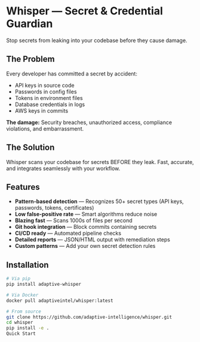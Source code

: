 # Whisper — Secret & Credential Guardian

Stop secrets from leaking into your codebase before they cause damage.

## The Problem

Every developer has committed a secret by accident:

- API keys in source code
- Passwords in config files
- Tokens in environment files
- Database credentials in logs
- AWS keys in commits

**The damage:** Security breaches, unauthorized access, compliance violations, and embarrassment.

## The Solution

Whisper scans your codebase for secrets BEFORE they leak. Fast, accurate, and integrates seamlessly with your workflow.

## Features

- **Pattern-based detection** — Recognizes 50+ secret types (API keys, passwords, tokens, certificates)
- **Low false-positive rate** — Smart algorithms reduce noise
- **Blazing fast** — Scans 1000s of files per second
- **Git hook integration** — Block commits containing secrets
- **CI/CD ready** — Automated pipeline checks
- **Detailed reports** — JSON/HTML output with remediation steps
- **Custom patterns** — Add your own secret detection rules

## Installation

```bash
# Via pip
pip install adaptive-whisper

# Via Docker
docker pull adaptiveintel/whisper:latest

# From source
git clone https://github.com/adaptive-intelligence/whisper.git
cd whisper
pip install -e .
Quick Start
